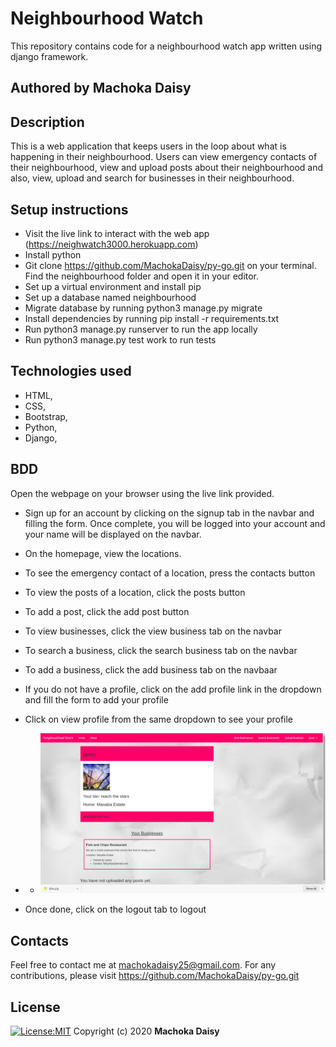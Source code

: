 # Neighbourhood Watch
This repository contains code for a neighbourhood watch app written using django framework.
## Authored by Machoka Daisy
## Description
This is  a web application that keeps users in the loop about what is happening in their neighbourhood. Users can view emergency contacts of their neighbourhood, view and upload posts about their neighbourhood and also, view, upload and search for businesses in their neighbourhood.
## Setup instructions
* Visit the live link to interact with the web app (https://neighwatch3000.herokuapp.com)
* Install python
* Git clone https://github.com/MachokaDaisy/py-go.git on your terminal. Find the neighbourhood folder and open it in your editor.
* Set up a virtual environment and install pip
* Set up a database named neighbourhood
* Migrate database by running python3 manage.py migrate
* Install dependencies by running pip install -r requirements.txt
* Run python3 manage.py runserver to run the app locally
* Run python3 manage.py test work to run tests
## Technologies used
* HTML,
* CSS,
* Bootstrap,
* Python,
* Django,

## BDD
Open the webpage on your browser using the live link provided. 
* Sign up for an account by clicking on the signup tab in the navbar and filling the form. Once complete, you will be logged into your account and your name will be displayed on the navbar.
* On the homepage, view the locations.
* To see the emergency contact of a location, press the contacts button
* To view the posts of a location, click the posts button
* To add a post, click the add post button
* To view businesses, click the view business tab on the navbar
* To search a business, click the search business tab on the navbar
* To add a business, click the add business tab on the navbaar

* If you do not have a profile, click on the add profile link in the dropdown and fill the form to add your profile
* Click on view profile from the same dropdown to see your profile
* * ![Alt text](./static/images/profile.png?raw=true "Optional Title")
* Once done, click on the logout tab to logout
## Contacts
Feel free to contact me at machokadaisy25@gmail.com. For any contributions, please visit https://github.com/MachokaDaisy/py-go.git
## License
[![License:MIT](https://img.shields.io/badge/License-MIT-yellow.svg)](https://opensource.org/licenses/MIT)
Copyright (c) 2020 **Machoka Daisy**